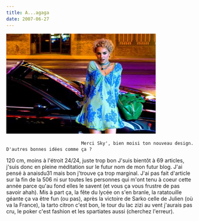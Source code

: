 ```yaml
---
title: A...agaga
date: 2007-06-27
---
```


![une image](./img/1032906786_small.jpg)


                                Merci Sky', bien moisi ton nouveau design. D'autres bonnes idées comme ça ?

120 cm, moins à l'étroit
24/24, juste trop bon
J'suis bientôt à 69 articles, j'suis donc en pleine méditation sur le futur nom de mon futur blog.
J'ai pensé à anaisdu31 mais bon j'trouve ça trop marginal.
J'ai pas fait d'article sur la fin de la 506 ni sur toutes les personnes qui m'ont tenu à coeur cette année parce qu'au fond elles le savent (et vous ça vous frustre de pas savoir ahah).
Mis à part ça, la fête du lycée on s'en branle, la ratatouille géante ça va être fun (ou pas), après la victoire de Sarko celle de Julien (où va la France), la tarto citron c'est bon, le tour du lac zizi au vent j'aurais pas cru, le poker c'est fashion et les spartiates aussi (cherchez l'erreur).
            
